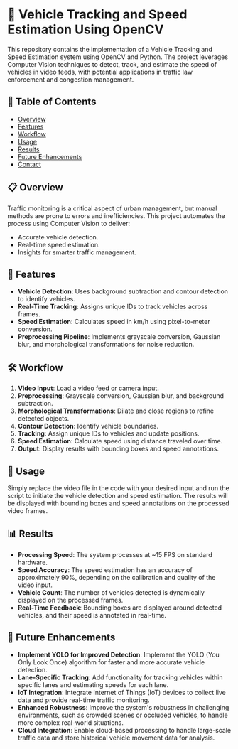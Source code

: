 # 🚗 Vehicle Tracking and Speed Estimation Using OpenCV

This repository contains the implementation of a Vehicle Tracking and Speed Estimation system using OpenCV and Python. The project leverages Computer Vision techniques to detect, track, and estimate the speed of vehicles in video feeds, with potential applications in traffic law enforcement and congestion management.

## 📖 Table of Contents
- [Overview](#overview)
- [Features](#features)
- [Workflow](#workflow)
- [Usage](#usage)
- [Results](#results)
- [Future Enhancements](#future-enhancements)
- [Contact](#contact)

## 📋 Overview
Traffic monitoring is a critical aspect of urban management, but manual methods are prone to errors and inefficiencies. This project automates the process using Computer Vision to deliver:
- Accurate vehicle detection.
- Real-time speed estimation.
- Insights for smarter traffic management.

## 🌟 Features
- **Vehicle Detection**: Uses background subtraction and contour detection to identify vehicles.
- **Real-Time Tracking**: Assigns unique IDs to track vehicles across frames.
- **Speed Estimation**: Calculates speed in km/h using pixel-to-meter conversion.
- **Preprocessing Pipeline**: Implements grayscale conversion, Gaussian blur, and morphological transformations for noise reduction.

## 🛠️ Workflow
1. **Video Input**: Load a video feed or camera input.
2. **Preprocessing**: Grayscale conversion, Gaussian blur, and background subtraction.
3. **Morphological Transformations**: Dilate and close regions to refine detected objects.
4. **Contour Detection**: Identify vehicle boundaries.
5. **Tracking**: Assign unique IDs to vehicles and update positions.
6. **Speed Estimation**: Calculate speed using distance traveled over time.
7. **Output**: Display results with bounding boxes and speed annotations.

## 🚀 Usage
Simply replace the video file in the code with your desired input and run the script to initiate the vehicle detection and speed estimation. The results will be displayed with bounding boxes and speed annotations on the processed video frames.

## 📊 Results
- **Processing Speed**: The system processes at ~15 FPS on standard hardware.
- **Speed Accuracy**: The speed estimation has an accuracy of approximately 90%, depending on the calibration and quality of the video input.
- **Vehicle Count**: The number of vehicles detected is dynamically displayed on the processed frames.
- **Real-Time Feedback**: Bounding boxes are displayed around detected vehicles, and their speed is annotated in real-time.

## 🔮 Future Enhancements
- **Implement YOLO for Improved Detection**: Implement the YOLO (You Only Look Once) algorithm for faster and more accurate vehicle detection.
- **Lane-Specific Tracking**: Add functionality for tracking vehicles within specific lanes and estimating speeds for each lane.
- **IoT Integration**: Integrate Internet of Things (IoT) devices to collect live data and provide real-time traffic monitoring.
- **Enhanced Robustness**: Improve the system's robustness in challenging environments, such as crowded scenes or occluded vehicles, to handle more complex real-world situations.
- **Cloud Integration**: Enable cloud-based processing to handle large-scale traffic data and store historical vehicle movement data for analysis.



